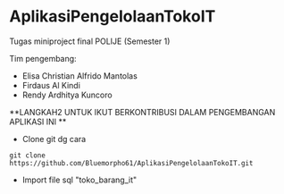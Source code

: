 # AplikasiPengelolaanTokoIT
Tugas miniproject final POLIJE (Semester 1)

Tim pengembang:
- Elisa Christian Alfrido Mantolas
- Firdaus Al Kindi
- Rendy Ardhitya Kuncoro

**LANGKAH2 UNTUK IKUT BERKONTRIBUSI DALAM PENGEMBANGAN APLIKASI INI **
- Clone git dg cara

```
git clone https://github.com/Bluemorpho61/AplikasiPengelolaanTokoIT.git
```

- Import file sql "toko_barang_it"
